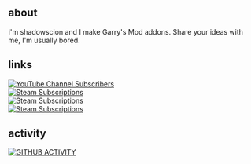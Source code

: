 ## about
I'm shadowscion and I make Garry's Mod addons.
Share your ideas with me, I'm usually bored.

## links
[![YouTube Channel Subscribers](https://img.shields.io/youtube/channel/subscribers/UCZIRcWKcHDhISLC18zgsC9w?color=orange&label=youtube&logo=youtube&style=for-the-badge)][youtube]\
[![Steam Subscriptions](https://img.shields.io/steam/subscriptions/173482196?color=orange&label=steam%20-%20sprops&logo=steam&style=for-the-badge)][wsprops]\
[![Steam Subscriptions](https://img.shields.io/steam/subscriptions/2458909924?color=orange&label=steam%20-%20Prop2Mesh&logo=steam&style=for-the-badge)][wp2m]\
[![Steam Subscriptions](https://img.shields.io/steam/subscriptions/737640184?color=orange&label=steam%20-%20Tank%20Track%20Tool&logo=steam&style=for-the-badge)][wttc]

## activity
[![GITHUB ACTIVITY](https://github-readme-stats.vercel.app/api?username=shadowscion&include_all_commits=true&custom_title=GITHUB%20ACTIVITY&disable_animations=true&show_icons=true&icon_color=fe7d37&title_color=fe7d37&&border_color=000000&border_radius=0&bg_color=555555&text_color=ffffff)](https://github.com/shadowscion)

[youtube]: https://www.youtube.com/user/shadowscion/videos
[wsprops]: https://steamcommunity.com/sharedfiles/filedetails/?id=173482196
[wp2m]: https://steamcommunity.com/sharedfiles/filedetails/?id=737640184
[wttc]: https://steamcommunity.com/sharedfiles/filedetails/?id=737640184
